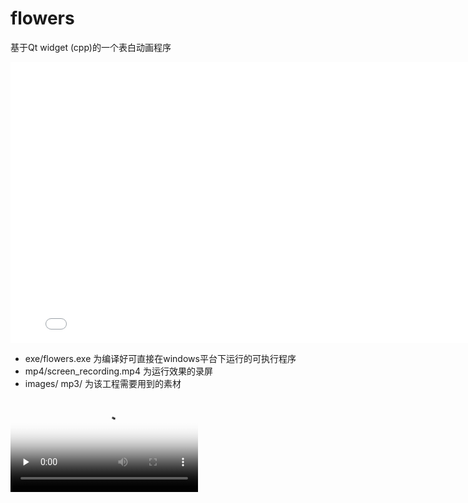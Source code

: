 # flowers
基于Qt widget (cpp)的一个表白动画程序

<iframe 
    width="800" 
    height="450" 
    src="./mp4/screen_recording.mp4"
 	frameborder="0" 
    allowfullscreen>
</iframe>

- exe/flowers.exe 为编译好可直接在windows平台下运行的可执行程序
- mp4/screen_recording.mp4 为运行效果的录屏
- images/ mp3/ 为该工程需要用到的素材

<video id="video" controls="" preload="none" poster="http://om2bks7xs.bkt.clouddn.com/2017-08-26-Markdown-Advance-Video.jpg">
      <source id="mp4" src="./mp4/screen_recording.mp4" type="video/mp4">
</video>